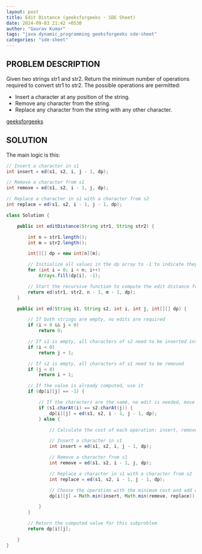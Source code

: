 ```yaml
---
layout: post
title: Edit Distance (geeksforgeeks - SDE Sheet)
date: 2024-09-03 21:42 +0530
author: "Gaurav Kumar"
tags: "java dynamic_programming geeksforgeeks sde-sheet"
categories: "sde-sheet"
---
```


## PROBLEM DESCRIPTION

Given two strings str1 and str2. Return the minimum number of operations required to convert str1 to str2.
The possible operations are permitted:

- Insert a character at any position of the string.
- Remove any character from the string.
- Replace any character from the string with any other character.

[geeksforgeeks](https://www.geeksforgeeks.org/problems/edit-distance3702/1?page=5)

## SOLUTION

The main logic is this:

```java
// Insert a character in s1
int insert = ed(s1, s2, i, j - 1, dp);

// Remove a character from s1
int remove = ed(s1, s2, i - 1, j, dp);

// Replace a character in s1 with a character from s2
int replace = ed(s1, s2, i - 1, j - 1, dp);
```

```java
class Solution {

    public int editDistance(String str1, String str2) {

        int n = str1.length();
        int m = str2.length();

        int[][] dp = new int[n][m];

        // Initialize all values in the dp array to -1 to indicate they haven't been computed yet
        for (int i = 0; i < n; i++)
            Arrays.fill(dp[i], -1);

        // Start the recursive function to compute the edit distance from the last character of both strings
        return ed(str1, str2, n - 1, m - 1, dp);
    }

    public int ed(String s1, String s2, int i, int j, int[][] dp) {

        // If both strings are empty, no edits are required
        if (i < 0 && j < 0)
            return 0;

        // If s1 is empty, all characters of s2 need to be inserted into s1
        if (i < 0)
            return j + 1;

        // If s2 is empty, all characters of s1 need to be removed
        if (j < 0)
            return i + 1;

        // If the value is already computed, use it
        if (dp[i][j] == -1) {

            // If the characters are the same, no edit is needed, move to the next characters
            if (s1.charAt(i) == s2.charAt(j)) {
                dp[i][j] = ed(s1, s2, i - 1, j - 1, dp);
            } else {

                // Calculate the cost of each operation: insert, remove, replace

                // Insert a character in s1
                int insert = ed(s1, s2, i, j - 1, dp);

                // Remove a character from s1
                int remove = ed(s1, s2, i - 1, j, dp);

                // Replace a character in s1 with a character from s2
                int replace = ed(s1, s2, i - 1, j - 1, dp);

                // Choose the operation with the minimum cost and add one for the current operation
                dp[i][j] = Math.min(insert, Math.min(remove, replace)) + 1;

            }
        }

        // Return the computed value for this subproblem
        return dp[i][j];

    }
}
```
